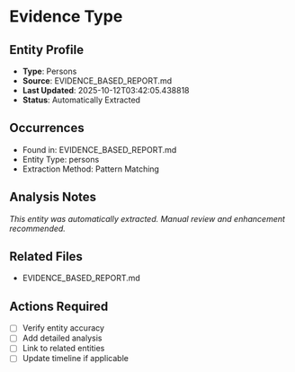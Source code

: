 # Evidence Type

## Entity Profile
- **Type**: Persons
- **Source**: EVIDENCE_BASED_REPORT.md
- **Last Updated**: 2025-10-12T03:42:05.438818
- **Status**: Automatically Extracted

## Occurrences
- Found in: EVIDENCE_BASED_REPORT.md
- Entity Type: persons
- Extraction Method: Pattern Matching

## Analysis Notes
*This entity was automatically extracted. Manual review and enhancement recommended.*

## Related Files
- EVIDENCE_BASED_REPORT.md

## Actions Required
- [ ] Verify entity accuracy
- [ ] Add detailed analysis
- [ ] Link to related entities
- [ ] Update timeline if applicable
